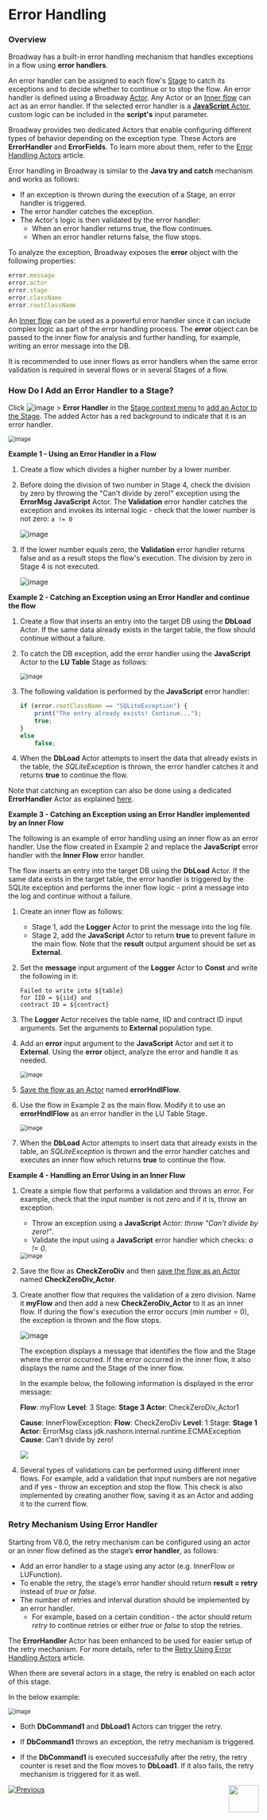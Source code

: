 #  Error Handling

### Overview

Broadway has a built-in error handling mechanism that handles exceptions in a flow using **error handlers**. 

An error handler can be assigned to each flow's [Stage](19_broadway_flow_stages.md)  to catch its exceptions and to decide whether to continue or to stop the flow. An error handler is defined using a Broadway [Actor](03_broadway_actor.md). Any Actor or an [Inner flow](22_broadway_flow_inner_flows.md) can act as an error handler. If the selected error handler is a [**JavaScript** Actor](actors/01_javascript_actor.md), custom logic can be included in the **script's** input parameter. 

Broadway provides two dedicated Actors that enable configuring different types of behavior depending on the exception type. These Actors are **ErrorHandler** and **ErrorFields**. To learn more about them, refer to the [Error Handling Actors](actors/06_error_handling_actors.md) article.

Error handling in Broadway is similar to the **Java try and catch** mechanism and works as follows:

* If an exception is thrown during the execution of a Stage, an error handler is triggered.
* The error handler catches the exception.
* The Actor's logic is then validated by the error handler: 
  * When an error handler returns true, the flow continues.
  * When an error handler returns false, the flow stops.

To analyze the exception, Broadway exposes the **error** object with the following properties:

~~~javascript
error.message
error.actor
error.stage
error.className
error.rootClassName
~~~

An [Inner flow](22_broadway_flow_inner_flows.md) can be used as a powerful error handler since it can include complex logic as part of the error handling process. The **error** object can be passed to the inner flow for analysis and further handling, for example, writing an error message into the DB.

It is recommended to use inner flows as error handlers when the same error validation is required in several flows or in several Stages of a flow.

### How Do I Add an Error Handler to a Stage?

Click ![image](images/99_19_dots.PNG) > **Error Handler** in the [Stage context menu](18_broadway_flow_window.md#stage-context-menu) to [add an Actor to the Stage](03_broadway_actor.md#how-do-i-add-actor-to-stage). The added Actor has a red background to indicate that it is an error handler.

<img src="images/99_24_01.PNG" alt="image" style="zoom:80%;" />

**Example 1 - Using an Error Handler in a Flow** 

1. Create a flow which divides a higher number by a lower number. 

2. Before doing the division of two number in Stage 4, check the division by zero by throwing the "Can't divide by zero!" exception using the **ErrorMsg** **JavaScript** Actor. The **Validation** error handler catches the exception and invokes its internal logic - check that the lower number is not zero: ```a != 0```

   ![image](images/99_24_02.PNG)

3. If the lower number equals zero, the **Validation** error handler returns false and as a result stops the flow's execution.  The division by zero in Stage 4 is not executed.

   ![image](images/99_24_03.PNG)

**Example 2 - Catching an Exception using an Error Handler and continue the flow**

1. Create a flow that inserts an entry into the target DB using the **DbLoad** Actor. If the same data already exists in the target table, the flow should continue without a failure.

2. To catch the DB exception, add the error handler using the **JavaScript** Actor to the **LU Table** Stage as follows:

   <img src="images/99_24_08.PNG" alt="image" style="zoom:80%;" />

3. The following validation is performed by the **JavaScript** error handler:

   ~~~javascript
   if (error.rootClassName == "SQLiteException") {
       print("The entry already exists! Continue...");
       true;
   }
   else
       false;
   ~~~

4. When the **DbLoad** Actor attempts to insert the data that already exists in the table, the *SQLiteException* is thrown, the error handler catches it and returns **true** to continue the flow.

Note that catching an exception can also be done using a dedicated **ErrorHandler** Actor as explained [here](actors/06_error_handling_actors.md).

**Example 3 - Catching an Exception using an Error Handler implemented by an Inner Flow**

The following is an example of error handling using an inner flow as an error handler. Use the flow created in Example 2 and replace the **JavaScript** error handler with the **Inner Flow** error handler. 

The flow inserts an entry into the target DB using the **DbLoad** Actor. If the same data exists in the target table, the error handler is triggered by the SQLite exception and performs the inner flow logic - print a message into the log and continue without a failure.

1. Create an inner flow as follows:
   -  Stage 1, add the **Logger** Actor to print the message into the log file.
   -  Stage 2, add the **JavaScript** Actor to return **true** to prevent failure in the main flow. Note that the **result** output argument should be set as **External**. 

2. Set the **message** input argument of the **Logger** Actor to **Const** and write the following in it:

   ~~~
   Failed to write into ${table} 
   for IID = ${iid} and 
   contract ID = ${contract}
   ~~~

3. The **Logger** Actor receives the table name, IID and contract ID input arguments. Set the arguments to **External** population type.

4. Add an **error** input argument to the  **JavaScript** Actor and set it to **External**. Using the **error** object, analyze the error and handle it as needed.

   <img src="images/99_24_09.PNG" alt="image" style="zoom:80%;" />

5. [Save the flow as an Actor](22_broadway_flow_inner_flows.md#save-as-actor) named **errorHndlFlow**. 

6. Use the flow in Example 2 as the main flow. Modify it to use an **errorHndlFlow** as an error handler in the LU Table Stage. 

   <img src="images/99_24_10.PNG" alt="image" style="zoom:80%;" />

7. When the **DbLoad** Actor attempts to insert data that already exists in the table, an *SQLiteException* is thrown and the error handler catches and executes an inner flow which returns **true** to continue the flow.

**Example 4 - Handling an Error Using in an Inner Flow**

1. Create a simple flow that performs a validation and throws an error. For example, check that the input number is not zero and if it is, throw an exception. 

   - Throw an exception using a **JavaScript** Actor: *throw "Can't divide by zero!"*.
   - Validate the input using a **JavaScript** error handler which checks: *a != 0*.

   <img src="images/99_24_04.PNG" alt="image" style="zoom:80%;" />

2. Save the flow as **CheckZeroDiv** and then [save the flow as an Actor](22_broadway_flow_inner_flows.md#save-as-actor) named **CheckZeroDiv_Actor**.

3. Create another flow that requires the validation of a zero division. Name it **myFlow** and then add a new **CheckZeroDiv_Actor** to it as an inner flow. If during the flow's execution the error occurs (min number = 0), the exception is thrown and the flow stops.

   ![image](images/99_24_05.PNG)

   The exception displays a message that identifies the flow and the Stage where the error occurred. If the error occurred in the inner flow, it also displays the name and the Stage of the inner flow.

   In the example below, the following information is displayed in the error message:

   **Flow**: myFlow **Level**: 3 Stage: **Stage 3 Actor**: CheckZeroDiv_Actor1  

   **Cause**:  InnerFlowException: **Flow**: CheckZeroDiv **Level**: 1 Stage: **Stage 1 Actor**: ErrorMsg  class jdk.nashorn.internal.runtime.ECMAException **Cause**: Can't divide by zero!

   <img src="images/99_24_06.png"/>

4. Several types of validations can be performed using different inner flows. For example, add a validation that input numbers are not negative and if yes - throw an exception and stop the flow. This check is also implemented by creating another flow, saving it as an Actor and adding it to the current flow.

### Retry Mechanism Using Error Handler

Starting from V8.0, the retry mechanism can be configured using an actor or an inner flow defined as the stage’s **error handler**, as follows:

* Add an error handler to a stage using any actor (e.g. InnerFlow or LUFunction). 
* To enable the retry, the stage’s error handler should return **result = retry** instead of *true* or *false*.
* The number of retries and interval duration should be implemented by an error handler. 
  * For example, based on a certain condition - the actor should return *retry* to continue retries or either *true* or *false* to stop the retries. 

The **ErrorHandler** Actor has been enhanced to be used for easier setup of the retry mechanism. For more details, refer to the [Retry Using Error Handling Actors](actors/06_error_handling_actors.md#retry-using-error-handling-actors) article.

When there are several actors in a stage, the retry is enabled on each actor of this stage. 

In the below example:

<img src="images/99_24_retry1.PNG" alt="image" style="zoom:80%;" />

* Both **DbCommand1** and **DbLoad1** Actors can trigger the retry.

* If **DbCommand1** throws an exception, the retry mechanism is triggered.

* If the **DbCommand1** is executed successfully after the retry, the retry counter is reset and the flow moves to **DbLoad1**. If it also fails, the retry mechanism is triggered for it as well.



[![Previous](/articles/images/Previous.png)](23_transactions.md)[<img align="right" width="60" height="54" src="/articles/images/Next.png">](25_broadway_flow_window_run_and_debug_flow.md)

